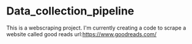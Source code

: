 # Data_collection_pipeline

This is a webscraping project. I'm currently creating a code to scrape a website called good reads url:https://www.goodreads.com/
